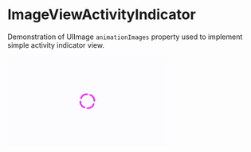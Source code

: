 # ImageViewActivityIndicator

Demonstration of UIImage ```animationImages``` property used to implement simple activity indicator view.

![](out.gif)
